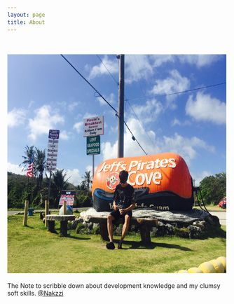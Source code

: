 ```yaml
---
layout: page
title: About
---
```

<br><br>
<img width="500" height="500" src="/images/guam.jpg"></img>
<br><br>
The Note to scribble down about development knowledge and my clumsy soft skills. 
[@Nakzzi](https://github.com/cholnh/)
